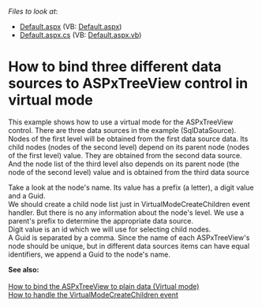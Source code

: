 <!-- default file list -->
*Files to look at*:

* [Default.aspx](./CS/WebSite/Default.aspx) (VB: [Default.aspx](./VB/WebSite/Default.aspx))
* [Default.aspx.cs](./CS/WebSite/Default.aspx.cs) (VB: [Default.aspx.vb](./VB/WebSite/Default.aspx.vb))
<!-- default file list end -->
# How to bind three different data sources to ASPxTreeView control in virtual mode


<p>This example shows how to use a virtual mode for the ASPxTreeView control. There are three data sources in the example (SqlDataSource). Nodes of the first level will be obtained from the first data source data. Its child nodes (nodes of the second level) depend on its parent node (nodes of the first level) value. They are obtained from the second data source. And the node list of the third level also depends on its parent node (the node of the second level) value and is obtained from the third data source</p><p>Take a look at the node's name. Its value has a prefix (a letter), a digit value and a Guid.  <br />
We should create a child node list just in VirtualModeCreateChildren event handler. But there is no any information about the node's level. We use a parent's prefix to determine the appropriate data source.   <br />
Digit value is an id which we will use for selecting child nodes. <br />
A Guid is separated by a comma. Since the name of each ASPxTreeView's node should be unique, but in different data sources items can have equal identifiers, we append a Guid to the node's name.</p><p><strong>See also:</strong><strong><br />
</strong><strong><br />
</strong><a href="https://www.devexpress.com/Support/Center/p/E2872">How to bind the ASPxTreeView to plain data (Virtual mode)</a><br />
<a href="https://www.devexpress.com/Support/Center/p/E2538">How to handle the VirtualModeCreateChildren event</a></p>

<br/>


